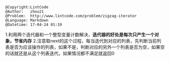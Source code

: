```
@Copyright:LintCode
@Author:   zhou21
@Problem:  http://www.lintcode.com/problem/zigzag-iterator
@Language: Markdown
@Datetime: 17-04-24 01:19
```

1.利用两个迭代器和一个整型变量计数解决，**迭代器的好处是每次只产生一个对象，节省内存**
2.注意取next的这个过程，每当迭代到对应的列表，先判断当前列表是否为应该操作的列表，如果不是，判断对应的另外一个列表是否为空，如果空的话就还是从这个列表迭代，如果情况都不满足就返回0